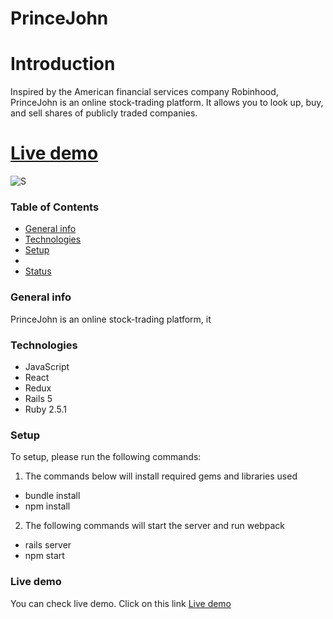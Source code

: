 # PrinceJohn

# Introduction
Inspired by the American financial services company Robinhood, PrinceJohn is an online stock-trading platform. It allows you to look up, buy, and sell shares of publicly traded companies.

# [Live demo](https://princejohn.herokuapp.com/)
![S](https://github.com/Tului2020/prince-john/blob/main/app/assets/images/PrinceJohn.gif)


### Table of Contents
* [General info](#general-info)
* [Technologies](#technologies)
* [Setup](#setup)
* 
* [Status](#setup)

### General info
 PrinceJohn is an online stock-trading platform, it 

### Technologies
 * JavaScript
 * React
 * Redux
 * Rails 5
 * Ruby 2.5.1

### Setup
To setup, please run the following commands:
1. The commands below will install required gems and libraries used
 * bundle install
 * npm install

2. The following commands will start the server and run webpack
 * rails server
 * npm start



### Live demo
You can check live demo. Click on this link [Live demo](https://princejohn.herokuapp.com/)

